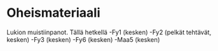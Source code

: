 # Oheismateriaali
Lukion muistiinpanot.
Tällä hetkellä 
-Fy1 (kesken)
-Fy2 (pelkät tehtävät, kesken)
-Fy3 (kesken)
-Fy6 (kesken)
-Maa5 (kesken)
